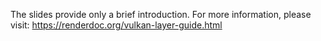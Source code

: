The slides provide only a brief introduction. For more information, please visit: https://renderdoc.org/vulkan-layer-guide.html